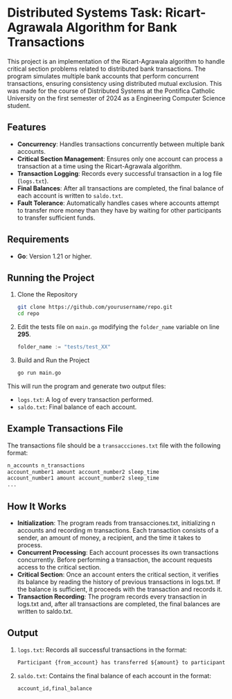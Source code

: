 # Distributed Systems Task: Ricart-Agrawala Algorithm for Bank Transactions

This project is an implementation of the Ricart-Agrawala algorithm to handle critical section problems related to distributed bank transactions. The program simulates multiple bank accounts that perform concurrent transactions, ensuring consistency using distributed mutual exclusion. This was made for the course of Distributed Systems at the Pontifica Catholic University on the first semester of 2024 as a Engineering Computer Science student.

## Features

- **Concurrency**: Handles transactions concurrently between multiple bank accounts.
- **Critical Section Management**: Ensures only one account can process a transaction at a time using the Ricart-Agrawala algorithm.
- **Transaction Logging**: Records every successful transaction in a log file (`logs.txt`).
- **Final Balances**: After all transactions are completed, the final balance of each account is written to `saldo.txt`.
- **Fault Tolerance**: Automatically handles cases where accounts attempt to transfer more money than they have by waiting for other participants to transfer sufficient funds.

## Requirements

- **Go**: Version 1.21 or higher.

## Running the Project

1. Clone the Repository

    ```bash
    git clone https://github.com/yourusername/repo.git
    cd repo
    ```

2. Edit the tests file on `main.go` modifying the `folder_name` variable on line **295**.

    ```go
    folder_name := "tests/test_XX"
    ```

3. Build and Run the Project

    ```bash
    go run main.go
    ```

This will run the program and generate two output files:

- `logs.txt`: A log of every transaction performed.
- `saldo.txt`: Final balance of each account.

## Example Transactions File

The transactions file should be a `transaccciones.txt` file with the following format:

```txt
n_accounts n_transactions
account_number1 amount account_number2 sleep_time
account_number1 amount account_number2 sleep_time
...
```

## How It Works

- **Initialization**: The program reads from transacciones.txt, initializing n accounts and recording m transactions. Each transaction consists of a sender, an amount of money, a recipient, and the time it takes to process.
- **Concurrent Processing**: Each account processes its own transactions concurrently. Before performing a transaction, the account requests access to the critical section.
- **Critical Section**: Once an account enters the critical section, it verifies its balance by reading the history of previous transactions in logs.txt. If the balance is sufficient, it proceeds with the transaction and records it.
- **Transaction Recording**: The program records every transaction in logs.txt and, after all transactions are completed, the final balances are written to saldo.txt.

## Output

1. `logs.txt`: Records all successful transactions in the format:

    ```txt
    Participant {from_account} has transferred ${amount} to participant {to_account}.
    ```

2. `saldo.txt`: Contains the final balance of each account in the format:

    ```txt
    account_id,final_balance
    ```
